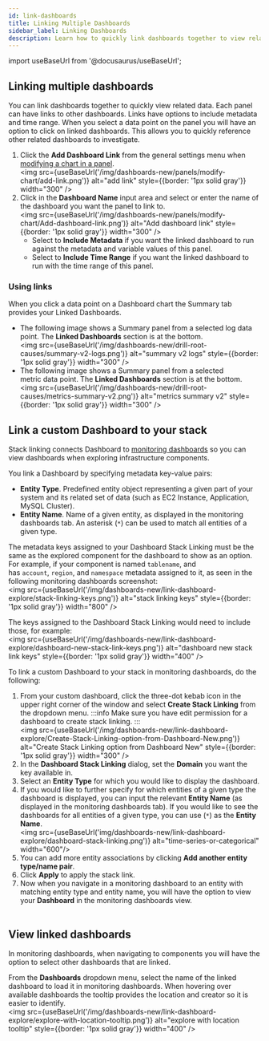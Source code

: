 ```yaml
---
id: link-dashboards
title: Linking Multiple Dashboards
sidebar_label: Linking Dashboards
description: Learn how to quickly link dashboards together to view related data.
---
```

import useBaseUrl from '@docusaurus/useBaseUrl';

## Linking multiple dashboards

You can link dashboards together to quickly view related data. Each panel can have links to other dashboards. Links have options to include metadata and time range. When you select a data point on
the panel you will have an option to click on linked dashboards. This allows you to quickly reference other related dashboards to investigate. 

1. Click the **Add Dashboard Link** from the general settings menu when [modifying a chart in a panel](/docs/dashboards/panels/modify-chart).<br/><img src={useBaseUrl('/img/dashboards-new/panels/modify-chart/add-link.png')} alt="add link" style={{border: '1px solid gray'}} width="300" />
1. Click in the **Dashboard Name** input area and select or enter the name of the dashboard you want the panel to link to.<br/><img src={useBaseUrl('/img/dashboards-new/panels/modify-chart/Add-dashboard-link.png')} alt="Add dashboard link" style={{border: '1px solid gray'}} width="300" />
    * Select to **Include Metadata** if you want the linked dashboard to run against the metadata and variable values of this panel.
    * Select to **Include Time Range** if you want the linked dashboard to run with the time range of this panel.

### Using links

When you click a data point on a Dashboard chart the Summary tab provides your Linked Dashboards.

* The following image shows a Summary panel from a selected log data point. The **Linked Dashboards** section is at the bottom.<br/><img src={useBaseUrl('/img/dashboards-new/drill-root-causes/summary-v2-logs.png')} alt="summary v2 logs" style={{border: '1px solid gray'}} width="300" />
* The following image shows a Summary panel from a selected metric data point. The **Linked Dashboards** section is at the bottom.<br/><img src={useBaseUrl('/img/dashboards-new/drill-root-causes/metrics-summary-v2.png')} alt="metrics summary v2" style={{border: '1px solid gray'}} width="300" />

## Link a custom Dashboard to your stack

Stack linking connects Dashboard to [monitoring dashboards](/docs/dashboards/explore-view/) so you can view dashboards when exploring infrastructure components.

You link a Dashboard by specifying metadata key-value pairs:

* **Entity Type**. Predefined entity object representing a given part of your system and its related set of data (such as EC2 Instance, Application, MySQL Cluster).
* **Entity Name**. Name of a given entity, as displayed in the monitoring dashboards tab. An asterisk (`*`) can be used to match all entities of a given type.

The metadata keys assigned to your Dashboard Stack Linking must be the same as the explored component for the dashboard to show as an option. For example, if your component is named `tablename`, and has `account`, `region`, and `namespace` metadata assigned to it, as seen in the following monitoring dashboards screenshot:<br/><img src={useBaseUrl('/img/dashboards-new/link-dashboard-explore/stack-linking-keys.png')} alt="stack linking keys" style={{border: '1px solid gray'}} width="800" />

The keys assigned to the Dashboard Stack Linking would need to include those, for example:<br/><img src={useBaseUrl('/img/dashboards-new/link-dashboard-explore/dashboard-new-stack-link-keys.png')} alt="dashboard new stack link keys" style={{border: '1px solid gray'}} width="400" />

To link a custom Dashboard to your stack in monitoring dashboards, do the following:

1. From your custom dashboard, click the three-dot kebab icon in the upper right corner of the window and select **Create Stack Linking** from the dropdown menu.
    :::info
    Make sure you have edit permission for a dashboard to create stack linking.
    :::
    <br/><img src={useBaseUrl('/img/dashboards-new/link-dashboard-explore/Create-Stack-Linking-option-from-Dashboard-New.png')} alt="Create Stack Linking option from Dashboard New" style={{border: '1px solid gray'}} width="300" />
1. In the **Dashboard Stack Linking** dialog, set the **Domain** you want the key available in.
1. Select an **Entity Type** for which you would like to display the dashboard.
1. If you would like to further specify for which entities of a given type the dashboard is displayed, you can input the relevant **Entity Name** (as displayed in the monitoring dashboards tab). If you would like to see the dashboards for all entities of a given type, you can use (`*`) as the **Entity Name**. <br/><img src={useBaseUrl('img/dashboards-new/link-dashboard-explore/dashboard-stack-linking.png')} alt="time-series-or-categorical" width="600"/>
1. You can add more entity associations by clicking **Add another entity type/name pair**.
1. Click **Apply** to apply the stack link.
1. Now when you navigate in a monitoring dashboard to an entity with matching entity type and entity name, you will have the option to view your **Dashboard** in the monitoring dashboards view.  
     
## View linked dashboards

In monitoring dashboards, when navigating to components you will have the option to select other dashboards that are linked. 

From the **Dashboards** dropdown menu, select the name of the linked dashboard to load it in monitoring dashboards. When hovering over available dashboards the tooltip provides the location and creator so it is easier to identify.<br/><img src={useBaseUrl('/img/dashboards-new/link-dashboard-explore/explore-with-location-tooltip.png')} alt="explore with location tooltip" style={{border: '1px solid gray'}} width="400" />

